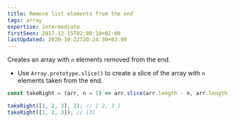 ```yaml
---
title: Remove list elements from the end
tags: array
expertise: intermediate
firstSeen: 2017-12-15T02:00:10+02:00
lastUpdated: 2020-10-22T20:24:30+03:00
---
```


Creates an array with `n` elements removed from the end.

- Use `Array.prototype.slice()` to create a slice of the array with `n` elements taken from the end.

```js
const takeRight = (arr, n = 1) => arr.slice(arr.length - n, arr.length);
```

```js
takeRight([1, 2, 3], 2); // [ 2, 3 ]
takeRight([1, 2, 3]); // [3]
```
